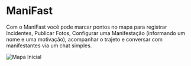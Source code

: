 # ManiFast

Com o ManiFast você pode marcar pontos no mapa para registrar Incidentes, Publicar Fotos, Configurar uma Manifestação (informando um nome e uma motivação), acompanhar o trajeto e conversar com manifestantes via um chat simples.

![Mapa Inicial](https://raw.githubusercontent.com/alvarocavalcanti/manifast/master/app/assets/images/screenshot_01.png)